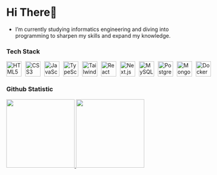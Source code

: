 # Hi There👋

- I’m currently studying informatics engineering and diving into programming to sharpen my skills and expand my knowledge.

### Tech Stack

<section style="display: flex; gap: 10px;">
  <a href="#">
    <img alt="HTML5" title="HTML5" width="40px" src="https://upload.wikimedia.org/wikipedia/commons/6/61/HTML5_logo_and_wordmark.svg" />
  </a>
  <a href="#">
    <img alt="CSS3" title="CSS3" width="40px" height="40px" src="https://upload.wikimedia.org/wikipedia/commons/d/d5/CSS3_logo_and_wordmark.svg" />
  </a>
  <a href="#">
    <img alt="JavaScript" title="JavaScript" width="40px" src="https://upload.wikimedia.org/wikipedia/commons/9/99/Unofficial_JavaScript_logo_2.svg" />
  </a>
  <a href="#">
    <img alt="TypeScript" title="TypeScript" width="40px" src="https://upload.wikimedia.org/wikipedia/commons/thumb/4/4c/Typescript_logo_2020.svg/640px-Typescript_logo_2020.svg.png" />
  </a>
  <a href="#">
    <img alt="Tailwind CSS" title="Tailwind CSS" width="40px" src="https://jakarta.telkomuniversity.ac.id/wp-content/uploads/2024/06/tailwind.webp" />
  </a>
  <a href="#">
    <img alt="React" title="React" width="40px" src="https://upload.wikimedia.org/wikipedia/commons/thumb/3/30/React_Logo_SVG.svg/120px-React_Logo_SVG.svg.png" />
  </a>
  <a href="#">
    <img alt="Next.js" title="Next.js" width="40px" src="https://vercel.com/mktng/_next/static/media/nextjs-logo-light.eb473712.svg" />
  </a>
  <a href="#">
    <img alt="MySQL" title="MySQL" width="40px" src="https://www.mysql.com/common/logos/logo-mysql-170x115.png" />
  </a>
  <a href="#">
    <img alt="PostgreSQL" title="PostgreSQL" width="40px" src="https://www.postgresql.org/media/img/about/press/elephant.png" />
  </a>
  <a href="#">
    <img alt="MongoDB" title="MongoDB" width="40px" src="https://www.vectorlogo.zone/logos/mongodb/mongodb-icon.svg" />
  </a>
  <a href="#">
    <img alt="Docker" title="Docker" width="40px" src="https://djeqr6to3dedg.cloudfront.net/repo-logos/library/docker/live/logo-1720462180337.png" />
  </a>
</section>

### Github Statistic

<p align="left">
  <a href="https://github.com/yadija">
    <img height="180em" src="https://github-readme-stats-eight-theta.vercel.app/api?username=yadija&show_icons=true&theme=algolia&include_all_commits=true&count_private=true"/>
    <img height="180em" src="https://github-readme-stats-eight-theta.vercel.app/api/top-langs/?username=yadija&layout=compact&langs_count=8&theme=algolia"/>
  </a>
</p>
